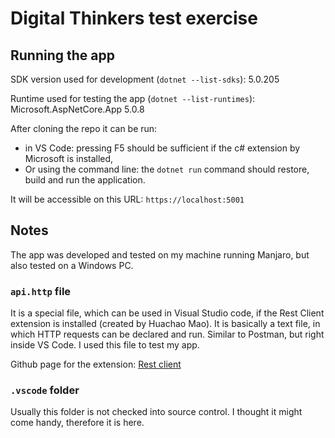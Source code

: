 # Digital Thinkers test exercise

## Running the app
SDK version used for development (`dotnet --list-sdks`): 5.0.205

Runtime used for testing the app (`dotnet --list-runtimes`): Microsoft.AspNetCore.App 5.0.8

After cloning the repo it can be run:
+ in VS Code: pressing F5 should be sufficient if the c# extension by Microsoft is installed,
+ Or using the command line: the `dotnet run` command should restore, build and run the application.

It will be accessible on this URL: `https://localhost:5001`

## Notes

The app was developed and tested on my machine running Manjaro, but also tested on a Windows PC.

### `api.http` file

It is a special file, which can be used in Visual Studio code, if the Rest Client extension is installed (created by Huachao Mao). It is basically a text file, in which HTTP requests can be declared and run. Similar to Postman, but right inside VS Code. I used this file to test my app.

Github page for the extension: [Rest client](https://github.com/Huachao/vscode-restclient)

### `.vscode` folder

Usually this folder is not checked into source control. I thought it might come handy, therefore it is here.
